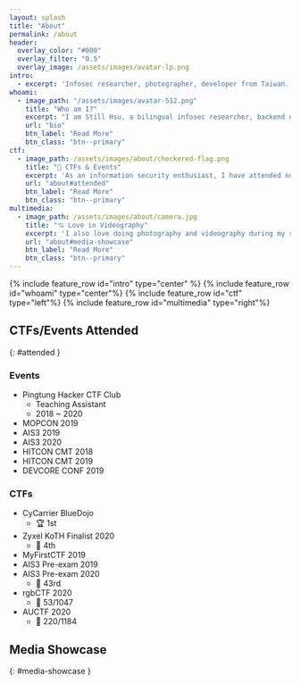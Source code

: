 ```yaml
---
layout: splash
title: "About"
permalink: /about
header:
  overlay_color: "#000"
  overlay_filter: "0.5"
  overlay_image: /assets/images/avatar-lp.png
intro: 
  - excerpt: 'Infosec researcher, photographer, developer from Taiwan.'
whoami:
  - image_path: "/assets/images/avatar-512.png"
    title: "Who am I?"
    excerpt: "I am Still Hsu, a bilingual infosec researcher, backend developer, videographer, photographer, SFX post-production artist. I find interest in various different things in life. If something seems fun, then I'll spend the rest of my life pursuing the said thing - and information security just happens to be one of them!"
    url: "bio"
    btn_label: "Read More"
    btn_class: "btn--primary"
ctf:
  - image_path: /assets/images/about/checkered-flag.png
    title: "🚩 CTFs & Events"
    excerpt: 'As an information security enthusiast, I have attended numerous CTF events over the past few years. While I do not consider myself to be a veteran, the events I have thus far participated to have netted me much-treasured knowledge regarding everything infosec-related.'
    url: "about#attended"
    btn_label: "Read More"
    btn_class: "btn--primary"
multimedia:
  - image_path: /assets/images/about/camera.jpg
    title: "💘 Love in Videography"
    excerpt: 'I also love doing photography and videography during my spare time. In the last decade, I had worked with many professionals within the industry, along with various professional equipment. I am also a well-versed video editor who has been working in the field for over a decade.'
    url: "about#media-showcase"
    btn_label: "Read More"
    btn_class: "btn--primary"
---
```


{% include feature_row id="intro" type="center" %}
{% include feature_row id="whoami" type="center"%}
{% include feature_row id="ctf" type="left"%}
{% include feature_row id="multimedia" type="right"%}

## CTFs/Events Attended
{: #attended }

### Events

- Pingtung Hacker CTF Club
  - Teaching Assistant
  - 2018 ~ 2020
- MOPCON 2019
- AIS3 2019
- AIS3 2020
- HITCON CMT 2018
- HITCON CMT 2019
- DEVCORE CONF 2019

### CTFs

- CyCarrier BlueDojo
  - 🏆 1st
- Zyxel KoTH Finalist 2020
  - 🥉 4th
- MyFirstCTF 2019
- AIS3 Pre-exam 2019
- AIS3 Pre-exam 2020
  - 🥉 43rd
- rgbCTF 2020
  - 🥉 53/1047
- AUCTF 2020
  - 🥉 220/1184

## Media Showcase
{: #media-showcase }

